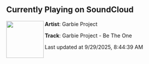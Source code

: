 ## Currently Playing on SoundCloud

[<img align="left" width="100" src="https://i1.sndcdn.com/artworks-yHyRF0KCQLHTcg8D-kwqYzg-t500x500.png">](https://soundcloud.com/dnzrecords/garbie-project-be-the-one?in=saxurn/sets/l8ly)

**Artist**: Garbie Project 

**Track**: Garbie Project - Be The One

Last updated at 9/29/2025, 8:44:39 AM
